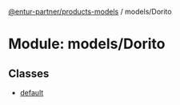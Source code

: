 [@entur-partner/products-models](../README.md) / models/Dorito

# Module: models/Dorito

## Classes

- [default](../classes/models_Dorito.default.md)
